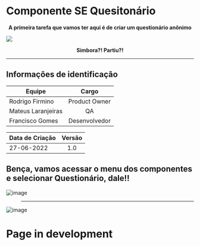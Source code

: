 # Componente SE Quesitonário


<p align = "center" size = '6'>
    <strong> A primeira tarefa que vamos ter aqui é de criar um questionário anônimo </strong> 
</p>


<strong> ![](https://media4.giphy.com/media/yNs2a0jRkYxy6191B2/giphy.gif?cid=ecf05e47po9vsvklm84dponobrdiu80o5mt3x8kz7d0vms98&rid=giphy.gif&ct=g) </strong>




<p align = "center">
    <strong> Simbora?! Partiu?! </strong> 
</p>


------------------------------------------------------------------

## Informações de identificação 
| Equipe   |      Cargo      |
|----------|:-------------:|
| Rodrigo Firmino |  Product Owner |
| Mateus Laranjeiras |    QA   |
| Francisco Gomes | Desenvolvedor |

|Data de Criação| Versão |
|----------|:-------------:|
|27-06-2022|1.0|





## Bença, vamos acessar o menu dos componentes e selecionar Questionário, dale!! 

![image](https://user-images.githubusercontent.com/95197081/175953692-73e42f69-c212-4223-9bd1-06a7792c341a.png)

> -------------------------------------


![image](https://user-images.githubusercontent.com/95197081/175954023-e32442cc-821b-4a51-b080-e18d85f25740.png)






# Page in development

